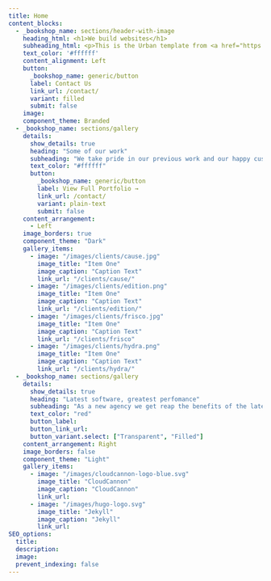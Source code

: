 ```yaml
---
title: Home
content_blocks:
  - _bookshop_name: sections/header-with-image
    heading_html: <h1>We build websites</h1>
    subheading_html: <p>This is the Urban template from <a href="https://cloudcannon.com" target="_blank">CloudCannon</a>. Urban is a strong foundation for the web presence of your agency.</p>
    text_color: '#ffffff'
    content_alignment: Left
    button: 
      _bookshop_name: generic/button
      label: Contact Us
      link_url: /contact/
      variant: filled
      submit: false
    image:
    component_theme: Branded
  - _bookshop_name: sections/gallery
    details:
      show_details: true
      heading: "Some of our work"
      subheading: "We take pride in our previous work and our happy customers. We cater to any sector to boost business and increase exposure."
      text_color: "#ffffff"
      button:
        _bookshop_name: generic/button
        label: View Full Portfolio →
        link_url: /contact/
        variant: plain-text
        submit: false
    content_arrangement:
      - Left
    image_borders: true
    component_theme: "Dark"
    gallery_items:
      - image: "/images/clients/cause.jpg"
        image_title: "Item One"
        image_caption: "Caption Text"
        link_url: "/clients/cause/"
      - image: "/images/clients/edition.png"
        image_title: "Item One"
        image_caption: "Caption Text"
        link_url: "/clients/edition/"
      - image: "/images/clients/frisco.jpg"
        image_title: "Item One"
        image_caption: "Caption Text"
        link_url: "/clients/frisco"
      - image: "/images/clients/hydra.png"
        image_title: "Item One"
        image_caption: "Caption Text"
        link_url: "/clients/hydra/"
  - _bookshop_name: sections/gallery
    details:
      show_details: true
      heading: "Latest software, greatest perfomance"
      subheading: "As a new agency we get reap the benefits of the latest and greatest. We build our websites with the most up to date technology. This ensures your website is fast, efficient and reliable for many years."
      text_color: "red"
      button_label:
      button_link_url:
      button_variant.select: ["Transparent", "Filled"]
    content_arrangement: Right
    image_borders: false
    component_theme: "Light"
    gallery_items:
      - image: "/images/cloudcannon-logo-blue.svg"
        image_title: "CloudCannon"
        image_caption: "CloudCannon"
        link_url:
      - image: "/images/hugo-logo.svg"
        image_title: "Jekyll"
        image_caption: "Jekyll"
        link_url:
SEO_options:
  title:
  description:
  image:
  prevent_indexing: false
---
```


